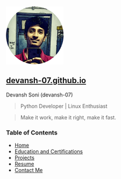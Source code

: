 <p align="left">
  <img src="static/img/main.png" alt="devansh-07"/>
  <h2><a href="devansh-07.github.io">devansh-07.github.io</a></h2>
  Devansh Soni (devansh-07)
</p>

> Python Developer | Linux Enthusiast

> Make it work, make it right, make it fast.

<h3>Table of Contents</h3>

- [Home](https://devansh-07.github.io/)
- [Education and Certifications](https://devansh-07.github.io/education.html)
- [Projects](https://devansh-07.github.io/projects.html)
- [Resume](https://devansh-07.github.io/Resume.pdf)
- [Contact Me](https://devansh-07.github.io/contact.html)

